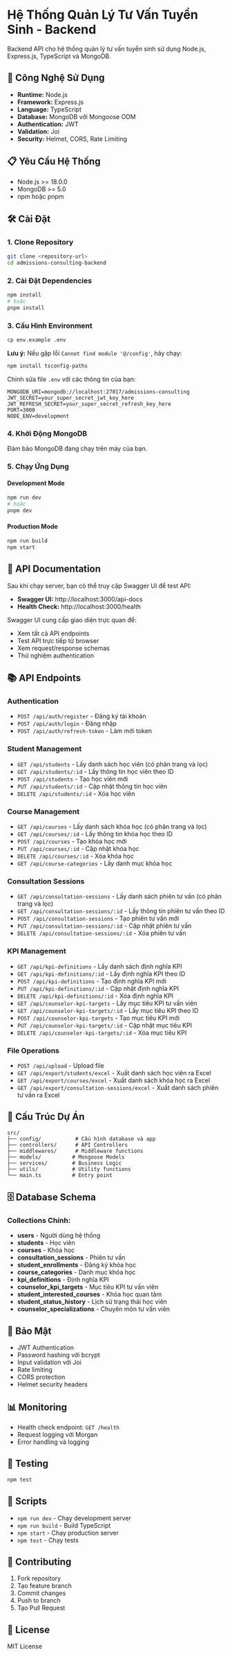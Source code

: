 # Hệ Thống Quản Lý Tư Vấn Tuyển Sinh - Backend

Backend API cho hệ thống quản lý tư vấn tuyển sinh sử dụng Node.js, Express.js, TypeScript và MongoDB.

## 🚀 Công Nghệ Sử Dụng

- **Runtime:** Node.js
- **Framework:** Express.js
- **Language:** TypeScript
- **Database:** MongoDB với Mongoose ODM
- **Authentication:** JWT
- **Validation:** Joi
- **Security:** Helmet, CORS, Rate Limiting

## 📋 Yêu Cầu Hệ Thống

- Node.js >= 18.0.0
- MongoDB >= 5.0
- npm hoặc pnpm

## 🛠️ Cài Đặt

### 1. Clone Repository
```bash
git clone <repository-url>
cd admissions-consulting-backend
```

### 2. Cài Đặt Dependencies
```bash
npm install
# hoặc
pnpm install
```

### 3. Cấu Hình Environment
```bash
cp env.example .env
```

**Lưu ý:** Nếu gặp lỗi `Cannot find module '@/config'`, hãy chạy:
```bash
npm install tsconfig-paths
```

Chỉnh sửa file `.env` với các thông tin của bạn:
```env
MONGODB_URI=mongodb://localhost:27017/admissions-consulting
JWT_SECRET=your_super_secret_jwt_key_here
JWT_REFRESH_SECRET=your_super_secret_refresh_key_here
PORT=3000
NODE_ENV=development
```

### 4. Khởi Động MongoDB
Đảm bảo MongoDB đang chạy trên máy của bạn.

### 5. Chạy Ứng Dụng

#### Development Mode
```bash
npm run dev
# hoặc
pnpm dev
```

#### Production Mode
```bash
npm run build
npm start
```

## 📖 API Documentation

Sau khi chạy server, bạn có thể truy cập Swagger UI để test API:

- **Swagger UI:** http://localhost:3000/api-docs
- **Health Check:** http://localhost:3000/health

Swagger UI cung cấp giao diện trực quan để:
- Xem tất cả API endpoints
- Test API trực tiếp từ browser
- Xem request/response schemas
- Thử nghiệm authentication

## 📚 API Endpoints

### Authentication
- `POST /api/auth/register` - Đăng ký tài khoản
- `POST /api/auth/login` - Đăng nhập
- `POST /api/auth/refresh-token` - Làm mới token

### Student Management
- `GET /api/students` - Lấy danh sách học viên (có phân trang và lọc)
- `GET /api/students/:id` - Lấy thông tin học viên theo ID
- `POST /api/students` - Tạo học viên mới
- `PUT /api/students/:id` - Cập nhật thông tin học viên
- `DELETE /api/students/:id` - Xóa học viên

### Course Management
- `GET /api/courses` - Lấy danh sách khóa học (có phân trang và lọc)
- `GET /api/courses/:id` - Lấy thông tin khóa học theo ID
- `POST /api/courses` - Tạo khóa học mới
- `PUT /api/courses/:id` - Cập nhật khóa học
- `DELETE /api/courses/:id` - Xóa khóa học
- `GET /api/course-categories` - Lấy danh mục khóa học

### Consultation Sessions
- `GET /api/consultation-sessions` - Lấy danh sách phiên tư vấn (có phân trang và lọc)
- `GET /api/consultation-sessions/:id` - Lấy thông tin phiên tư vấn theo ID
- `POST /api/consultation-sessions` - Tạo phiên tư vấn mới
- `PUT /api/consultation-sessions/:id` - Cập nhật phiên tư vấn
- `DELETE /api/consultation-sessions/:id` - Xóa phiên tư vấn

### KPI Management
- `GET /api/kpi-definitions` - Lấy danh sách định nghĩa KPI
- `GET /api/kpi-definitions/:id` - Lấy định nghĩa KPI theo ID
- `POST /api/kpi-definitions` - Tạo định nghĩa KPI mới
- `PUT /api/kpi-definitions/:id` - Cập nhật định nghĩa KPI
- `DELETE /api/kpi-definitions/:id` - Xóa định nghĩa KPI
- `GET /api/counselor-kpi-targets` - Lấy mục tiêu KPI tư vấn viên
- `GET /api/counselor-kpi-targets/:id` - Lấy mục tiêu KPI theo ID
- `POST /api/counselor-kpi-targets` - Tạo mục tiêu KPI mới
- `PUT /api/counselor-kpi-targets/:id` - Cập nhật mục tiêu KPI
- `DELETE /api/counselor-kpi-targets/:id` - Xóa mục tiêu KPI

### File Operations
- `POST /api/upload` - Upload file
- `GET /api/export/students/excel` - Xuất danh sách học viên ra Excel
- `GET /api/export/courses/excel` - Xuất danh sách khóa học ra Excel
- `GET /api/export/consultation-sessions/excel` - Xuất danh sách phiên tư vấn ra Excel

## 🔧 Cấu Trúc Dự Án

```
src/
├── config/           # Cấu hình database và app
├── controllers/      # API Controllers
├── middlewares/      # Middleware functions
├── models/          # Mongoose Models
├── services/        # Business Logic
├── utils/           # Utility functions
└── main.ts          # Entry point
```

## 🗄️ Database Schema

### Collections Chính:
- **users** - Người dùng hệ thống
- **students** - Học viên
- **courses** - Khóa học
- **consultation_sessions** - Phiên tư vấn
- **student_enrollments** - Đăng ký khóa học
- **course_categories** - Danh mục khóa học
- **kpi_definitions** - Định nghĩa KPI
- **counselor_kpi_targets** - Mục tiêu KPI tư vấn viên
- **student_interested_courses** - Khóa học quan tâm
- **student_status_history** - Lịch sử trạng thái học viên
- **counselor_specializations** - Chuyên môn tư vấn viên

## 🔐 Bảo Mật

- JWT Authentication
- Password hashing với bcrypt
- Input validation với Joi
- Rate limiting
- CORS protection
- Helmet security headers

## 📊 Monitoring

- Health check endpoint: `GET /health`
- Request logging với Morgan
- Error handling và logging

## 🧪 Testing

```bash
npm test
```

## 📝 Scripts

- `npm run dev` - Chạy development server
- `npm run build` - Build TypeScript
- `npm start` - Chạy production server
- `npm test` - Chạy tests

## 🤝 Contributing

1. Fork repository
2. Tạo feature branch
3. Commit changes
4. Push to branch
5. Tạo Pull Request

## 📄 License

MIT License
